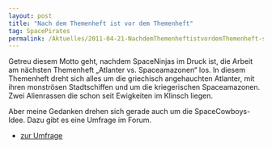 ```yaml
---
layout: post
title: "Nach dem Themenheft ist vor dem Themenheft"
tag: SpacePirates
permalink: /Aktuelles/2011-04-21-NachdemThemenheftistvordemThemenheft-spacepirates
---
```


Getreu diesem Motto geht, nachdem SpaceNinjas im Druck ist, die Arbeit am nächsten Themenheft &bdquo;Atlanter vs. Spaceamazonen&ldquo; los. In diesem Themenheft dreht sich alles um die griechisch angehauchten Atlanter, mit ihren monströsen Stadtschiffen und um die kriegerischen Spaceamazonen. Zwei Alienrassen die schon seit Ewigkeiten im Klinsch liegen.

Aber meine Gedanken drehen sich gerade auch um die SpaceCowboys-Idee. Dazu gibt es eine Umfrage im Forum.

- [zur Umfrage](http://tanelorn.net/.php/topic,67050.0.html)


